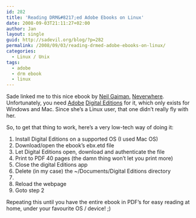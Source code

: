 ```yaml
---
id: 282
title: 'Reading DRM&#8217;ed Adobe Ebooks on Linux'
date: 2008-09-03T21:11:27+02:00
author: Jan
layout: single
guid: http://sadevil.org/blog/?p=282
permalink: /2008/09/03/reading-drmed-adobe-ebooks-on-linux/
categories:
  - Linux / Unix
tags:
  - adobe
  - drm ebook
  - linux
---
```

Sade linked me to this nice ebook by <a href="http://www.neilgaiman.com/" target="_blank">Neil Gaiman</a>, <a href="http://www.harpercollinsebooks.com/5D480A75-62F5-4864-BC31-54620E34D7AC/10/125/en/NeilGaiman" target="_blank">Neverwhere</a>. Unfortunately, you need <a href="http://www.adobe.com/" target="_blank">Adobe</a> <a href="http://www.adobe.com/products/digitaleditions/" target="_blank">Digital Editions</a> for it, which only exists for Windows and Mac. Since she&#8217;s a Linux user, that one didn&#8217;t really fly with her.

So, to get that thing to work, here&#8217;s a very low-tech way of doing it:

  1. Install Digital Editions on a supported OS (I used Mac OS)
  2. Download/open the ebook&#8217;s ebx.etd file
  3. Let Digital Editions open, download and authenticate the file
  4. Print to PDF 40 pages (the damn thing won&#8217;t let you print more)
  5. Close the digital Editions app
  6. Delete (in my case) the ~/Documents/Digital Editions directory
  7. 
  8. Reload the webpage
  9. Goto step 2

Repeating this until you have the entire ebook in PDF&#8217;s for easy reading at home, under your favourite OS / device! ;)